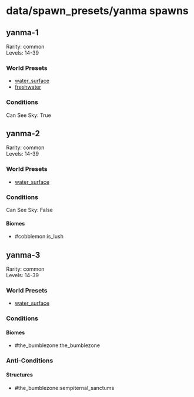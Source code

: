 # data/spawn_presets/yanma spawns  
  
## yanma-1  
Rarity: common  
Levels: 14-39  
  
### World Presets  
* [water_surface](data/spawn_data/water_surface.md)  
* [freshwater](data/spawn_data/freshwater.md)  
  
### Conditions  
Can See Sky: True  
  
## yanma-2  
Rarity: common  
Levels: 14-39  
  
### World Presets  
* [water_surface](data/spawn_data/water_surface.md)  
  
### Conditions  
Can See Sky: False  
  
#### Biomes  
  * #cobblemon:is_lush
  
  
## yanma-3  
Rarity: common  
Levels: 14-39  
  
### World Presets  
* [water_surface](data/spawn_data/water_surface.md)  
  
### Conditions  
  
#### Biomes  
  * #the_bumblezone:the_bumblezone
  
  
### Anti-Conditions  
  
#### Structures  
  * #the_bumblezone:sempiternal_sanctums
  
